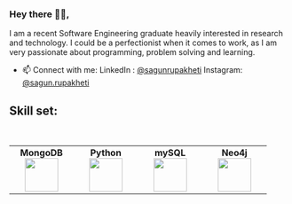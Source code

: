 ### Hey there 🙋‍♀️,

I am a recent Software Engineering graduate heavily interested in research and technology. I could be a perfectionist when it comes to work, as I am very passionate about programming, problem solving and learning.

- 📫 Connect with me: 
                  LinkedIn : [@sagunrupakheti](https://www.linkedin.com/in/sagun-rupakheti-a84941178/)
                  Instagram: [@sagun.rupakheti](https://www.instagram.com/sagun.rupakheti/)

## Skill set: 

<br>
<table>
<tbody>
 <tr>
<td align="center" width="20%">
<span><b><center>MongoDB</center></b></span> 
<img height=60px src="https://webimages.mongodb.com/_com_assets/cms/MongoDB_Logo_FullColorBlack_RGB-4td3yuxzjs.png?auto=format%2Ccompress"> 
</td>
<td align="center" width="20%">
<span><b><center>Python</center></b></span> 
<img height=60px src="https://1000logos.net/wp-content/uploads/2020/08/Python-Logo.png"> 
</td>
<td align="center" width="20%">
<span><b><center>mySQL</center></b></span> 
<img height=60px src="https://www.tech-recipes.com/wp-content/uploads/2018/09/1200px-MySQL.svg_-639x350.png"> 
</td>
<td align="center" width="20%">
<span><b><center>Neo4j</center></b></span> 
<img height=60px src="https://www.pngkey.com/png/full/231-2317101_neo-icon-neo4j-logo.png"> 
</td>
